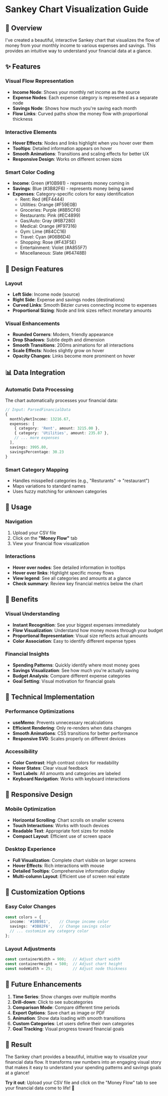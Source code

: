 # Sankey Chart Visualization Guide

## 🎯 Overview

I've created a beautiful, interactive Sankey chart that visualizes the flow of money from your monthly income to various expenses and savings. This provides an intuitive way to understand your financial data at a glance.

## ✨ Features

### **Visual Flow Representation**
- **Income Node**: Shows your monthly net income as the source
- **Expense Nodes**: Each expense category is represented as a separate node
- **Savings Node**: Shows how much you're saving each month
- **Flow Links**: Curved paths show the money flow with proportional thickness

### **Interactive Elements**
- **Hover Effects**: Nodes and links highlight when you hover over them
- **Tooltips**: Detailed information appears on hover
- **Smooth Animations**: Transitions and scaling effects for better UX
- **Responsive Design**: Works on different screen sizes

### **Smart Color Coding**
- **Income**: Green (#10B981) - represents money coming in
- **Savings**: Blue (#3B82F6) - represents money being saved
- **Expenses**: Category-specific colors for easy identification
  - Rent: Red (#EF4444)
  - Utilities: Orange (#F59E0B)
  - Groceries: Purple (#8B5CF6)
  - Restaurants: Pink (#EC4899)
  - Gas/Auto: Gray (#6B7280)
  - Medical: Orange (#F97316)
  - Gym: Lime (#84CC16)
  - Travel: Cyan (#06B6D4)
  - Shopping: Rose (#F43F5E)
  - Entertainment: Violet (#A855F7)
  - Miscellaneous: Slate (#64748B)

## 🎨 Design Features

### **Layout**
- **Left Side**: Income node (source)
- **Right Side**: Expense and savings nodes (destinations)
- **Curved Links**: Smooth Bézier curves connecting income to expenses
- **Proportional Sizing**: Node and link sizes reflect monetary amounts

### **Visual Enhancements**
- **Rounded Corners**: Modern, friendly appearance
- **Drop Shadows**: Subtle depth and dimension
- **Smooth Transitions**: 200ms animations for all interactions
- **Scale Effects**: Nodes slightly grow on hover
- **Opacity Changes**: Links become more prominent on hover

## 📊 Data Integration

### **Automatic Data Processing**
The chart automatically processes your financial data:

```typescript
// Input: ParsedFinancialData
{
  monthlyNetIncome: 13216.67,
  expenses: [
    { category: 'Rent', amount: 3215.00 },
    { category: 'Utilities', amount: 235.87 },
    // ... more expenses
  ],
  savings: 3995.80,
  savingsPercentage: 30.23
}
```

### **Smart Category Mapping**
- Handles misspelled categories (e.g., "Resturants" → "restaurant")
- Maps variations to standard names
- Uses fuzzy matching for unknown categories

## 🚀 Usage

### **Navigation**
1. Upload your CSV file
2. Click on the **"Money Flow"** tab
3. View your financial flow visualization

### **Interactions**
- **Hover over nodes**: See detailed information in tooltips
- **Hover over links**: Highlight specific money flows
- **View legend**: See all categories and amounts at a glance
- **Check summary**: Review key financial metrics below the chart

## 🎯 Benefits

### **Visual Understanding**
- **Instant Recognition**: See your biggest expenses immediately
- **Flow Visualization**: Understand how money moves through your budget
- **Proportional Representation**: Visual size reflects actual amounts
- **Color Association**: Easy to identify different expense types

### **Financial Insights**
- **Spending Patterns**: Quickly identify where most money goes
- **Savings Visualization**: See how much you're actually saving
- **Budget Analysis**: Compare different expense categories
- **Goal Setting**: Visual motivation for financial goals

## 🔧 Technical Implementation

### **Performance Optimizations**
- **useMemo**: Prevents unnecessary recalculations
- **Efficient Rendering**: Only re-renders when data changes
- **Smooth Animations**: CSS transitions for better performance
- **Responsive SVG**: Scales properly on different devices

### **Accessibility**
- **Color Contrast**: High contrast colors for readability
- **Hover States**: Clear visual feedback
- **Text Labels**: All amounts and categories are labeled
- **Keyboard Navigation**: Works with keyboard interactions

## 📱 Responsive Design

### **Mobile Optimization**
- **Horizontal Scrolling**: Chart scrolls on smaller screens
- **Touch Interactions**: Works with touch devices
- **Readable Text**: Appropriate font sizes for mobile
- **Compact Layout**: Efficient use of screen space

### **Desktop Experience**
- **Full Visualization**: Complete chart visible on larger screens
- **Hover Effects**: Rich interactions with mouse
- **Detailed Tooltips**: Comprehensive information display
- **Multi-column Layout**: Efficient use of screen real estate

## 🎨 Customization Options

### **Easy Color Changes**
```typescript
const colors = {
  income: '#10B981',    // Change income color
  savings: '#3B82F6',   // Change savings color
  // ... customize any category color
};
```

### **Layout Adjustments**
```typescript
const containerWidth = 900;   // Adjust chart width
const containerHeight = 500;  // Adjust chart height
const nodeWidth = 25;         // Adjust node thickness
```

## 🔮 Future Enhancements

1. **Time Series**: Show changes over multiple months
2. **Drill-down**: Click to see subcategories
3. **Comparison Mode**: Compare different time periods
4. **Export Options**: Save chart as image or PDF
5. **Animation**: Show data loading with smooth transitions
6. **Custom Categories**: Let users define their own categories
7. **Goal Tracking**: Visual progress toward financial goals

## 🎉 Result

The Sankey chart provides a beautiful, intuitive way to visualize your financial data flow. It transforms raw numbers into an engaging visual story that makes it easy to understand your spending patterns and savings goals at a glance!

**Try it out**: Upload your CSV file and click on the "Money Flow" tab to see your financial data come to life! 🚀